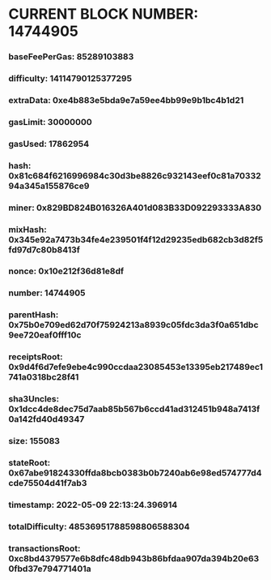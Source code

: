 # CURRENT BLOCK NUMBER: 14744905

### baseFeePerGas: 85289103883
### difficulty: 14114790125377295
### extraData: 0xe4b883e5bda9e7a59ee4bb99e9b1bc4b1d21
### gasLimit: 30000000
### gasUsed: 17862954
### hash: 0x81c684f6216996984c30d3be8826c932143eef0c81a7033294a345a155876ce9
### miner: 0x829BD824B016326A401d083B33D092293333A830
### mixHash: 0x345e92a7473b34fe4e239501f4f12d29235edb682cb3d82f5fd97d7c80b8413f
### nonce: 0x10e212f36d81e8df
### number: 14744905
### parentHash: 0x75b0e709ed62d70f75924213a8939c05fdc3da3f0a651dbc9ee720eaf0fff10c
### receiptsRoot: 0x9d4f6d7efe9ebe4c990ccdaa23085453e13395eb217489ec1741a0318bc28f41
### sha3Uncles: 0x1dcc4de8dec75d7aab85b567b6ccd41ad312451b948a7413f0a142fd40d49347
### size: 155083
### stateRoot: 0x67abe91824330ffda8bcb0383b0b7240ab6e98ed574777d4cde75504d41f7ab3
### timestamp: 2022-05-09 22:13:24.396914
### totalDifficulty: 48536951788598806588304
### transactionsRoot: 0xc8bd4379577e6b8dfc48db943b86bfdaa907da394b20e630fbd37e794771401a
